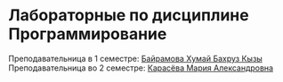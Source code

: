 # Лабораторные по дисциплине Программирование

Преподавательница в 1 семестре: [Байрамова Хумай Бахруз Кызы](https://my.itmo.ru/persons/285611?p=1&q=Хумай)
Преподавательница во 2 семестре: [Карасёва Мария Александровна](https://my.itmo.ru/persons/265139?p=1&q=Карасёва%20Мария)
